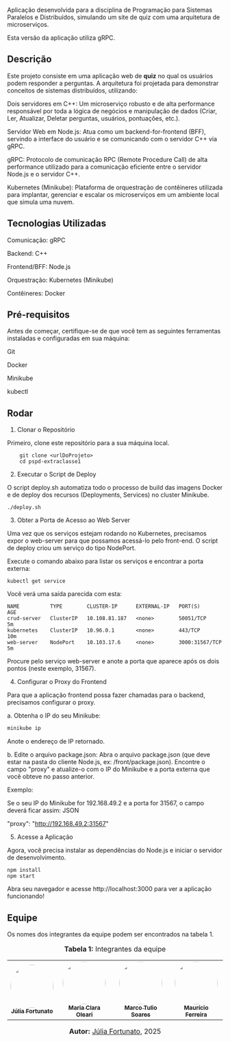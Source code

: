 Aplicação desenvolvida para a disciplina de Programação para Sistemas Paralelos e Distribuídos, simulando um site de quiz com uma arquitetura de microserviços.

Esta versão da aplicação utiliza gRPC. 

## Descrição

Este projeto consiste em uma aplicação web de **quiz** no qual os usuários podem responder a perguntas. A arquitetura foi projetada para demonstrar conceitos de sistemas distribuídos, utilizando:

Dois servidores em C++: Um microserviço robusto e de alta performance responsável por toda a lógica de negócios e manipulação de dados (Criar, Ler, Atualizar, Deletar perguntas, usuários, pontuações, etc.).

Servidor Web em Node.js: Atua como um backend-for-frontend (BFF), servindo a interface do usuário e se comunicando com o servidor C++ via gRPC.

gRPC: Protocolo de comunicação RPC (Remote Procedure Call) de alta performance utilizado para a comunicação eficiente entre o servidor Node.js e o servidor C++.

Kubernetes (Minikube): Plataforma de orquestração de contêineres utilizada para implantar, gerenciar e escalar os microserviços em um ambiente local que simula uma nuvem.

## Tecnologias Utilizadas

Comunicação: gRPC

Backend: C++

Frontend/BFF: Node.js

Orquestração: Kubernetes (Minikube)

Contêineres: Docker

## Pré-requisitos

Antes de começar, certifique-se de que você tem as seguintes ferramentas instaladas e configuradas em sua máquina:

Git

Docker

Minikube

kubectl

## Rodar

1. Clonar o Repositório

Primeiro, clone este repositório para a sua máquina local.

```
    git clone <urlDoProjeto>
    cd pspd-extraclasse1
```

2. Executar o Script de Deploy

O script deploy.sh automatiza todo o processo de build das imagens Docker e de deploy dos recursos (Deployments, Services) no cluster Minikube.


```
./deploy.sh
```

3. Obter a Porta de Acesso ao Web Server

Uma vez que os serviços estejam rodando no Kubernetes, precisamos expor o web-server para que possamos acessá-lo pelo front-end. O script de deploy criou um serviço do tipo NodePort.

Execute o comando abaixo para listar os serviços e encontrar a porta externa:

```
kubectl get service
```
Você verá uma saída parecida com esta:


```
NAME          TYPE        CLUSTER-IP      EXTERNAL-IP   PORT(S)          AGE
crud-server   ClusterIP   10.108.81.187   <none>        50051/TCP        5m
kubernetes    ClusterIP   10.96.0.1       <none>        443/TCP          10m
web-server    NodePort    10.103.17.6     <none>        3000:31567/TCP   5m
```


Procure pelo serviço web-server e anote a porta que aparece após os dois pontos (neste exemplo, 31567).

4. Configurar o Proxy do Frontend

Para que a aplicação frontend possa fazer chamadas para o backend, precisamos configurar o proxy.

a. Obtenha o IP do seu Minikube:
```Bash
minikube ip
```

Anote o endereço de IP retornado.

b. Edite o arquivo package.json:
Abra o arquivo package.json (que deve estar na pasta do cliente Node.js, ex: /front/package.json). Encontre o campo "proxy" e atualize-o com o IP do Minikube e a porta externa que você obteve no passo anterior.

Exemplo:

Se o seu IP do Minikube for 192.168.49.2 e a porta for 31567, o campo deverá ficar assim:
JSON

  "proxy": "http://192.168.49.2:31567"

5. Acesse a Aplicação

Agora, você precisa instalar as dependências do Node.js e iniciar o servidor de desenvolvimento.
```
npm install
npm start
```
Abra seu navegador e acesse http://localhost:3000 para ver a aplicação funcionando!

## Equipe

Os nomes dos integrantes da equipe podem ser encontrados na tabela 1.

<div align="center">
<font size="3"><p style="text-align: center"><b>Tabela 1:</b> Integrantes da equipe</p></font>

<table>
  <tr>
    <td align="center"><a href="http://github.com/julia-fortunato"><img style="border-radius: 50%;" src="http://github.com/julia-fortunato.png" width="100px;" alt=""/><br /><sub><b>Júlia Fortunato</b></sub></a><br/><a href="Link git" title="Rocketseat"></a></td>
    <td align="center"><a href="http://github.com/Oleari19"><img style="border-radius: 50%;" src="http://github.com/Oleari19.png" width="100px;" alt=""/><br><sub><b>Maria Clara Oleari</b></sub></a><br/>
    <td align="center"><a href="https://github.com/MarcoTulioSoares"><img style="border-radius: 50%;" src="http://github.com/MarcoTulioSoares.png" width="100px;" alt=""/><br /><sub><b>Marco Tulio Soares</b></sub></a><br/><a href="Link git" title="Rocketseat"></a></td>
    <td align="center"><a href="https://github.com/mauricio-araujoo"><img style="border-radius: 50%;" src="https://github.com/mauricio-araujoo.png" width="100px;" alt=""/><br/><sub><b>Maurício Ferreira</b></sub></a><br/>

  </tr>
</table>

<font size="3"><p style="text-align: center"><b>Autor:</b> <a href="https://github.com/julia-fortunato">Júlia Fortunato</a>, 2025</p></font>

</div>

